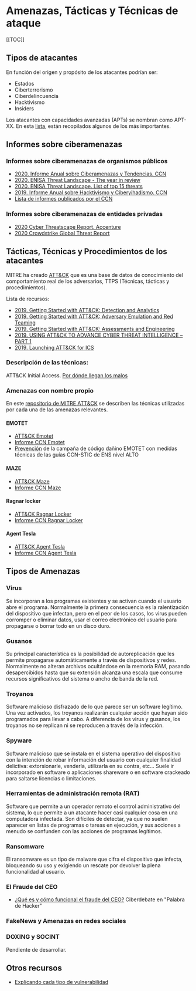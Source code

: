 # Amenazas, Tácticas y Técnicas de ataque

[[TOC]]

## Tipos de atacantes
En función del origen y propósito de los atacantes podrían ser:
* Estados
* Ciberterrorismo
* Ciberdelincuencia
* Hacktivismo
* Insiders

Los atacantes con capacidades avanzadas (APTs) se nombran como APT-XX. En esta [lista](https://attack.mitre.org/groups/), están recopilados algunos de los más importantes.

## Informes sobre ciberamenazas

### Informes sobre ciberamenazas de organismos públicos
- [2020. Informe Anual sobre Ciberamenazas y Tendencias. CCN](https://www.ccn-cert.cni.es/informes/informes-ccn-cert-publicos/5377-ccn-cert-ia-13-20-ciberamenazas-y-tendencias-edicion-2020/file.html)
- [2020. ENISA Threat Landscape - The year in review](https://www.enisa.europa.eu/publications/year-in-review/at_download/fullReport)
- [2020. ENISA Threat Landscape. List of top 15 threats](https://www.enisa.europa.eu/publications/enisa-threat-landscape-2020-list-of-top-15-threats/at_download/fullReport)
- [2019. Informe Anual sobre Hacktivismo y Ciberyihadismo. CCN](https://www.ccn-cert.cni.es/informes/informes-ccn-cert-publicos/4714-ccn-cert-ia-04-20-informe-anual-2019-hactivismo-y-ciberyihadismo-1/file.html)
- [Lista de informes publicados por el CCN](https://www.ccn-cert.cni.es/informes/informes-ccn-cert-publicos.html?limit=100)

### Informes sobre ciberamenazas de entidades privadas
- [2020 Cyber Threatscape Report. Accenture](https://www.accenture.com/_acnmedia/PDF-136/Accenture-2020-Cyber-Threatscape-Full-Report.pdf)
- [2020 Crowdstrike Global Threat Report](https://www.crowdstrike.com/resources/reports/2020-crowdstrike-global-threat-report/)


## Tácticas, Técnicas y Procedimientos de los atacantes
MITRE ha creado [ATT&CK](https://attack.mitre.org) que es una base de datos de conocimiento del comportamiento real de los adversarios, TTPS (Técnicas, tácticas y procedimientos).

Lista de recursos:
- [2019. Getting Started with ATT&CK: Detection and Analytics](https://medium.com/mitre-attack/getting-started-with-attack-detection-a8e49e4960d0)
- [2019. Getting Started with ATT&CK: Adversary Emulation and Red Teaming](https://medium.com/mitre-attack/getting-started-with-attack-red-29f074ccf7e3)
- [2019. Getting Started with ATT&CK: Assessments and Engineering](https://medium.com/mitre-attack/getting-started-with-attack-assessment-cc0b01769cb4)
- [2019. USING ATT&CK TO ADVANCE CYBER THREAT INTELLIGENCE – PART 1](https://www.mitre.org/capabilities/cybersecurity/overview/cybersecurity-blog/using-attck-to-advance-cyber-threat)
- [2019. Launching ATT&CK for ICS](https://medium.com/mitre-attack/launching-attack-for-ics-2be4d2fb9b8)

 ### Descripción de las técnicas:
 ATT&CK Initial Access. [Por dónde llegan los malos](https://attack.mitre.org/tactics/TA0001/)

### Amenazas con nombre propio
En este [repositorio de MITRE ATT&CK](https://attack.mitre.org/software/) se describen las técnicas utilizadas por cada una de las amenazas relevantes.

#### EMOTET
- [ATT&CK Emotet](https://attack.mitre.org/software/S0367/)
- [Informe CCN Emotet](https://www.ccn-cert.cni.es/informes/informes-ccn-cert-publicos/4183-ccn-cert-id-23-19-emotet/file.html)
- [Prevención](https://www.ccn-cert.cni.es/informes/informes-ccn-cert-publicos/4119-ccn-cert-ia-51-19-prevencion-de-la-campana-de-codigo-danino-emotet-con-medidas-tecnicas-de-las-guias-ccn-stic-de-ens-nivel-alto-1/file.html) de la campaña de código dañino EMOTET con medidas técnicas de las guías CCN-STIC de ENS nivel ALTO

#### MAZE
- [ATT&CK Maze](https://attack.mitre.org/software/S0449/)
- [Informe CCN Maze](https://www.ccn-cert.cni.es/informes/informes-ccn-cert-publicos/4976-ccn-cert-id-14-20-maze-1/file.html)

#### Ragnar locker
- [ATT&CK Ragnar Locker](https://attack.mitre.org/software/S0481/)
- [Informe CCN Ragnar Locker](https://www.ccn-cert.cni.es/informes/informes-ccn-cert-publicos/4811-ccn-cert-id-11-20-ragnar-locker/file.html)

#### Agent Tesla
- [ATT&CK Agent Tesla](https://attack.mitre.org/software/S0331/)
- [Informe CCN Agent Tesla](https://www.ccn-cert.cni.es/informes/informes-ccn-cert-publicos/4744-ccn-cert-id-06-20-agent-tesla/file.html)

## Tipos de Amenazas

### Virus

Se incorporan a los programas existentes y se activan cuando el usuario abre el programa. Normalmente la primera consecuencia es la ralentización 
del dispositivo que infectan, pero en el peor de los casos, los virus pueden corromper o eliminar datos, usar el correo electrónico del usuario 
para propagarse o borrar todo en un disco duro.

### Gusanos

Su principal característica es la posibilidad de autoreplicación que les permite propagarse automáticamente a través de dispositivos y redes. 
Normalmente no alteran archivos ocultándose en la memoria RAM, pasando desapercibidos hasta que su extensión alcanza una escala que consume recursos
 significativos del sistema o ancho de banda de la red.
 
### Troyanos

Software malicioso disfrazado de lo que parece ser un software legítimo. Una vez activados, los troyanos realizarán cualquier acción que hayan sido
programados para llevar a cabo. A diferencia de los virus y gusanos, los troyanos no se replican ni se reproducen a través de la infección.

### Spyware

Software malicioso que se instala en el sistema operativo del dispositivo con la intención de robar información del usuario con cualquier finalidad
delictiva: extorsionarle, venderla, utilizarla en su contra, etc… Suele ir incorporado en software o aplicaciones shareware o en software crackeado
para saltarse licencias o limitaciones.

### Herramientas de administración remota (RAT)

Software que permite a un operador remoto el control administrativo del sistema, lo que permite a un atacante hacer casi cualquier cosa en una
computadora infectada. Son difíciles de detectar, ya que no suelen aparecer en listas de programas o tareas en ejecución, y sus acciones a
menudo se confunden con las acciones de programas legítimos.

### Ransomware

El ransomware es un tipo de malware que cifra el dispositivo que infecta, bloqueando su uso y exigiendo un rescate por devolver la plena
funcionalidad al usuario.

### El Fraude del CEO
- [¿Qué es y cómo funcional el fraude del CEO?](https://www.yolandacorral.com/ciberdebate-estafa-del-ceo/) Ciberdebate en "Palabra de Hacker"

### FakeNews y Amenazas en redes sociales

### DOXING y SOCINT
Pendiente de desarrollar.


## Otros recursos
- [Explicando cada tipo de vulnerabilidad](https://www.hacksplaining.com/lessons)




